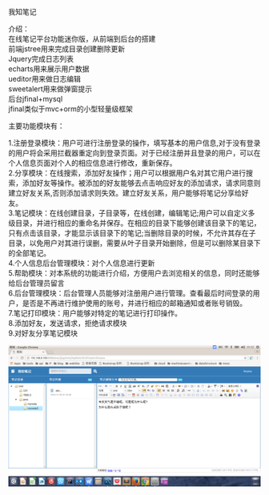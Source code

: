 我知笔记<br>

介绍：<br>
在线笔记平台功能迷你版，从前端到后台的搭建<br>
前端jstree用来完成目录创建删除更新<br>
Jquery完成日志列表<br>
echarts用来展示用户数据<br>
ueditor用来做日志编辑<br>
sweetalert用来做弹窗提示<br>
后台jfinal+mysql<br>
jfinal类似于mvc+orm的小型轻量级框架<br>


主要功能模块有：<br>

1.注册登录模块：用户可进行注册登录的操作，填写基本的用户信息,对于没有登录的用户将会采用拦截器重定向到登录页面。对于已经注册并且登录的用户，可以在个人信息页面对个人的相应信息进行修改，重新保存。<br>
2.分享模块：在线搜索，添加好友操作；用户可以根据用户名对其它用户进行搜索，添加好友等操作。被添加的好友能够去点击响应好友的添加请求，请求同意则建立好友关系,否则添加请求则失效。建立好友关系，用户能够将笔记分享给好友。<br>
3.笔记模块：在线创建目录，子目录等，在线创建，编辑笔记;用户可以自定义多级目录，并进行相应的重命名并保存。在相应的目录下能够创建该目录下的笔记，只有点击该目录，才能显示该目录下的笔记;当删除目录的时候，不允许其存在子目录，以免用户对其进行误删，需要从叶子目录开始删除，但是可以删除某目录下的全部笔记。<br>
4.个人信息后台管理模块：对个人信息进行更新<br>
5.帮助模块：对本系统的功能进行介绍，方便用户去浏览相关的信息，同时还能够给后台管理员留言<br>
6.后台管理模块：后台管理人员能够对注册用户进行管理。查看最后时间登录的用户，是否是不再进行维护使用的账号，并进行相应的邮箱通知或者账号销毁。<br>
7.笔记打印模块：用户能够对特定的笔记进行打印操作。<br>
8.添加好友，发送请求，拒绝请求模块<br>
9.对好友分享笔记模块<br>


 ![image](https://github.com/Linuxea/wozi/blob/master/wozi/src/main/webapp/%E9%A1%B9%E7%9B%AE%E8%B5%84%E6%96%99/%E5%9B%BE%E7%89%87/main.png)
